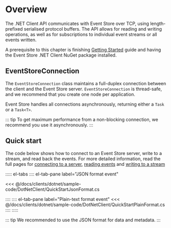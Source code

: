 # Overview

The .NET Client API communicates with Event Store over TCP, using length-prefixed serialised protocol buffers. The API allows for reading and writing operations, as well as for subscriptions to individual event streams or all events written.

A prerequisite to this chapter is finishing [Getting Started](~/getting-started/index.md) guide and having the Event Store .NET Client NuGet package installed.

## EventStoreConnection

The `EventStoreConnection` class maintains a full-duplex connection between the client and the Event Store server. `EventStoreConnection` is thread-safe, and we recommend that you create one node per application.

Event Store handles all connections asynchronously, returning either a `Task` or a `Task<T>`.

::: tip
To get maximum performance from a non-blocking connection, we recommend you use it asynchronously.
:::

## Quick start

The code below shows how to connect to an Event Store server, write to a stream, and read back the events. For more detailed information, read the full pages for [connecting to a server](connecting-to-a-server.md), [reading events](reading-events.md) and [writing to a stream](streams.md#writing-to-a-stream)

::::: el-tabs
:::: el-tab-pane label="JSON format event"

<<< @/docs/clients/dotnet/sample-code/DotNetClient/QuickStartJsonFormat.cs

::::
:::: el-tab-pane label="Plain-text format event"
<<< @/docs/clients/dotnet/sample-code/DotNetClient/QuickStartPlainFormat.cs
::::
:::::

::: tip
We recommended to use the JSON format for data and metadata.
:::
